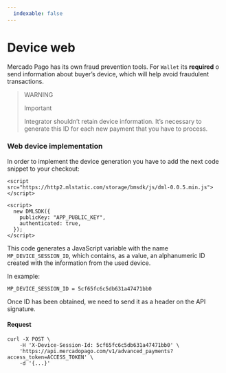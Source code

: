 ```yaml
---
  indexable: false
---
```


# Device web

Mercado Pago has its own fraud prevention tools. For `Wallet` its **required** o send information about buyer’s device, which will help avoid fraudulent transactions.

> WARNING
>
> Important
>
> Integrator shouldn’t retain device information. It’s necessary to generate this ID for each new payment that you have to process.

### Web device implementation

In order to implement the device generation you have to add the next code snippet to your checkout:

```curl
<script
src="https://http2.mlstatic.com/storage/bmsdk/js/dml-0.0.5.min.js"></script>

<script>
  new DMLSDK({
    publicKey: "APP_PUBLIC_KEY",
    authenticated: true,
  });
</script>
```

This code generates a JavaScript variable with the name `MP_DEVICE_SESSION_ID`, which contains, as a value, an alphanumeric ID created with the information from the used device.

In example:
```curl
MP_DEVICE_SESSION_ID = 5cf65fc6c5db631a47471bb0
```

Once ID has been obtained, we need to send it as a header on the API signature.

#### Request
```curl
curl -X POST \
    -H 'X-Device-Session-Id: 5cf65fc6c5db631a47471bb0' \
    'https://api.mercadopago.com/v1/advanced_payments?access_token=ACCESS_TOKEN' \
    -d '{...}'
```